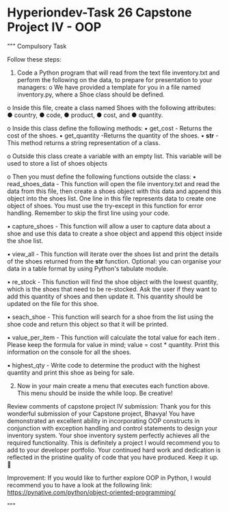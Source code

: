 # Hyperiondev-Task 26 Capstone Project IV - OOP
"""
Compulsory Task

Follow these steps:
1. Code a Python program that will read from the text file inventory.txt and perform the following on the data, to prepare for presentation to your managers:
o We have provided a template for you in a file named inventory.py, where a Shoe class should be defined.

o Inside this file, create a class named Shoes with the following attributes:
        ● country,
        ● code,
        ● product,
        ● cost, and
        ● quantity.

o Inside this class define the following methods:
        ▪ get_cost - Returns the cost of the shoes.
        ▪ get_quantity -Returns the quantity of the shoes.
        ▪ __str__ - This method returns a string representation of a class.

o Outside this class create a variable with an empty list. This variable will be used to store a list of shoes objects

o Then you must define the following functions outside the class:
▪ read_shoes_data - This function will open the file inventory.txt and read the data from this file, then create a shoes object with this data and append this object into the shoes list. One line in this file represents data to create one object of shoes. You must use the try-except in this function for error handling. Remember to skip the first line using your code.

▪ capture_shoes - This function will allow a user to capture data about a shoe and use this data to create a shoe object and append this object inside the shoe list.

▪ view_all - This function will iterate over the shoes list and print the details of the shoes returned from the __str__ function. Optional: you can organise your data in a table format by using Python's tabulate module.

▪ re_stock - This function will find the shoe object with the lowest quantity, which is the shoes that need to be re-stocked. Ask the user if they want to add this quantity of shoes and then update it. This quantity should be updated on the file for this shoe.

▪ seach_shoe - This function will search for a shoe from the list using the shoe code and return this object so that it will be printed.

▪ value_per_item - This function will calculate the total value for each item . Please keep the formula for value in mind; value = cost * quantity. Print this information on the console for all the shoes.

▪ highest_qty - Write code to determine the product with the highest quantity and print this shoe as being for sale.

2. Now in your main create a menu that executes each function above. This menu should be inside the while loop. Be creative!



Review comments of capstone project IV submission:
Thank you for this wonderful submission of your Capstone project, Bhavya! You have demonstrated an excellent ability in incorporating OOP constructs in conjunction with exception handling and control statements to design your inventory system. Your shoe inventory system perfectly achieves all the required functionality.
This is definitely a project I would recommend you to add to your developer portfolio. Your continued hard work and dedication is reflected in the
pristine quality of code that you have produced. Keep it up. 🙂

Improvement:
If you would like to further explore OOP in Python, I would recommend you to have a look at the following link:
https://pynative.com/python/object-oriented-programming/

"""
